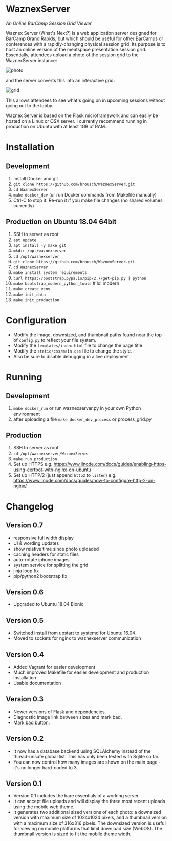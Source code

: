 # WaznexServer #

*An Online BarCamp Session Grid Viewer*

Waznex Server (What's Next?) is a web application server designed for BarCamp Grand Rapids, but which should be useful for other BarCamps or conferences with a rapidly-changing physical session grid. Its purpose is to host an online version of the meatspace presentation session grid. Essentially, attendees upload a photo of the session grid to the WaznexServer instance:

![photo](assets/photo.jpg)

and the server converts this into an interactive grid:

![grid](assets/grid.png)

This allows attendees to see what's going on in upcoming sessions without going out to the lobby.

Waznex Server is based on the Flask microframework and can easily be hosted on a Linux or OSX server. I currently recommend running in production on Ubuntu with at least 1GB of RAM.


# Installation

## Development

1. Install Docker and git
2. `git clone https://github.com/brousch/WaznexServer.git`
3. `cd WaznexServer`
4. `make docker_dev` (or run Docker commands from Makefile manually)
5. Ctrl-C to stop it.  Re-run it if you make file changes (no shared volumes currently)

## Production on Ubuntu 18.04 64bit

1. SSH to server as root
2. `apt update`
3. `apt install -y make git`
4. `mkdir /opt/waznexserver`
5. `cd /opt/waznexserver`
6. `git clone https://github.com/brousch/WaznexServer.git`
7. `cd WaznexServer`
8. `make install_system_requirements`
9. `curl https://bootstrap.pypa.io/pip/2.7/get-pip.py | python`
10. `make bootstrap_modern_python_tools`  # lol modern
11. `make create_venv`
12. `make init_data`
13. `make init_production`

# Configuration

- Modify the image, downsized, and thumbnail paths found near the top of `config.py` to reflect your file system.
- Modify the `templates/index.html` file to change the page title.
- Modify the `static/css/main.css` file to change the style.
- Also be sure to disable debugging in a live deployment.

# Running

## Development

1. `make docker_run` or run waznexserver.py in your own Python environment
2. after uploading a file `make docker_dev_process` or process_grid.py

## Production

1. SSH to server as root
2. `cd /opt/waznexserver/WaznexServer`
3. `make run_production`
4. Set up HTTPS e.g. https://www.linode.com/docs/guides/enabling-https-using-certbot-with-nginx-on-ubuntu
5. Set up HTTP/2 (just append `http2` to `listen`) e.g. https://www.linode.com/docs/guides/how-to-configure-http-2-on-nginx/

# Changelog

## Version 0.7 ##

- responsive full width display
- UI & wording updates
- show relative time since photo uploaded
- caching headers for static files
- auto-rotate iphone images
- system service for splitting the grid
- jinja loop fix
- pip/python2 bootstrap fix

## Version 0.6 ##

- Upgraded to Ubuntu 18.04 Bionic

## Version 0.5 ##

- Switched install from upstart to systemd for Ubuntu 16.04
- Moved to sockets for nginx to waznexserver communication

## Version 0.4 ##

- Added Vagrant for easier development
- Much improved Makefile for easier development and production installation
- Usable documentation

## Version 0.3 ##

- Newer versions of Flask and dependencies.
- Diagnostic image link between sizes and mark bad.
- Mark bad button.

## Version 0.2 ##

- It now has a database backend using SQLAlchemy instead of the thread-unsafe global list. This has only been tested with Sqlite so far.
- You can now control how many images are shown on the main page - it's no longer hard-coded to 3.

## Version 0.1 ##

- Version 0.1 includes the bare essentials of a working server.
- It can accept file uploads and will display the three most recent uploads using the mobile web theme.
- It generates two additional sized versions of each photo: a downsized version with maximum size of 1024x1024 pixels, and a thumbnail version with a maximum size of 316x316 pixels. The downsized version is useful for viewing on mobile platforms that limit download size (WebOS).  The thumbnail version is sized to fit the mobile theme width.
